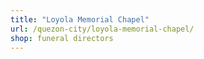 ```yaml
---
title: "Loyola Memorial Chapel"
url: /quezon-city/loyola-memorial-chapel/
shop: funeral directors
---
```


